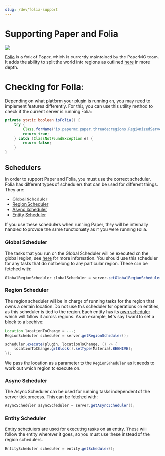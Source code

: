 ```yaml
---
slug: /dev/folia-support
---
```


# Supporting Paper and Folia

![](/img/folia.png)

[Folia](https://github.com/PaperMC/Folia) is a fork of Paper, which is currently maintained by the PaperMC team. 
It adds the ability to split the world into regions as outlined [here](/folia/reference/overview) in more depth.

# Checking for Folia:

Depending on what platform your plugin is running on, you may need to implement features differently. For this, you can
use this utility method to check if the current server is running Folia:

```java
private static boolean isFolia() {
    try {
        Class.forName("io.papermc.paper.threadedregions.RegionizedServer");
        return true;
    } catch (ClassNotFoundException e) {
        return false;
    }
}
```

## Schedulers

In order to support Paper and Folia, you must use the correct scheduler. Folia has different types of schedulers 
that can be used for different things. They are:

- [Global Scheduler](#global-scheduler)
- [Region Scheduler](#region-scheduler)
- [Async Scheduler](#async-scheduler)
- [Entity Scheduler](#entity-scheduler)

If you use these schedulers when running Paper, they will be internally handled to provide the same functionality as if you were
running Folia.

### Global Scheduler
The tasks that you run on the Global Scheduler will be executed on the global region, see [here](/folia/reference/overview#global-region) for
more information. You should use this scheduler for any tasks that do not belong to any particular region. These can be fetched with:
```java
GlobalRegionScheduler globalScheduler = server.getGlobalRegionScheduler();
```

### Region Scheduler
The region scheduler will be in charge of running tasks for the region that owns a certain location. Do not use this scheduler for 
operations on entities, as this scheduler is tied to the region. Each entity has its [own scheduler](#entity-scheduler)
which will follow it across regions. As an example, let's say I want to set a block to a beehive:
```java
Location locationToChange = ...;
RegionScheduler scheduler = server.getRegionScheduler();

scheduler.execute(plugin, locationToChange, () -> {
    locationToChange.getBlock().setType(Material.BEEHIVE);
});
```

We pass the location as a parameter to the `RegionScheduler` as it needs to work out which region to execute on.

### Async Scheduler
The Async Scheduler can be used for running tasks independent of the server tick process. This can be fetched with:
```java
AsyncScheduler asyncScheduler = server.getAsyncScheduler();
```

### Entity Scheduler
Entity schedulers are used for executing tasks on an entity. These will follow the entity wherever it goes, so you must use
these instead of the region schedulers.
```java
EntityScheduler scheduler = entity.getScheduler();
```
